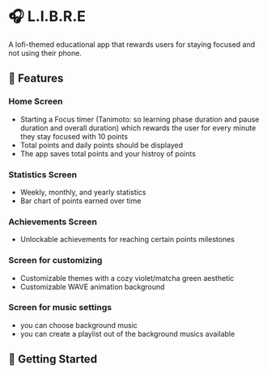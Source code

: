 # 🎧 L.I.B.R.E

A lofi-themed educational app that rewards users for staying focused and not using their phone.

## 🧠 Features

### Home Screen
- Starting a Focus timer (Tanimoto: so learning phase duration and pause duration and overall duration) which rewards the user for every minute they stay focused with 10 points
- Total points and daily points should be displayed
- The app saves total points and your histroy of points

### Statistics Screen
- Weekly, monthly, and yearly statistics
- Bar chart of points earned over time

### Achievements Screen
- Unlockable achievements for reaching certain points milestones


### Screen for customizing
- Customizable themes with a cozy violet/matcha green aesthetic
- Customizable WAVE animation background

### Screen for music settings
- you can choose background music 
- you can create a playlist out of the background musics available

## 🚀 Getting Started
